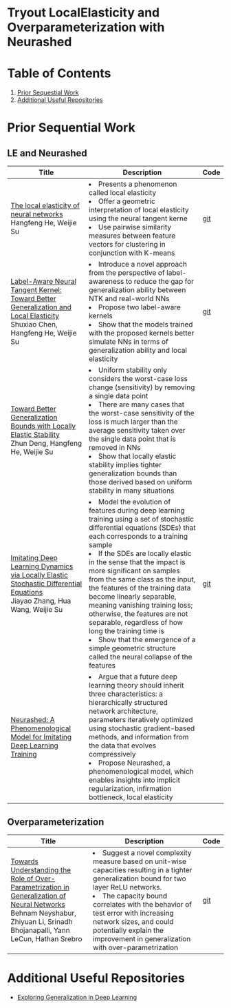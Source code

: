 # Tryout LocalElasticity and Overparameterization with Neurashed

# Table of Contents
1. [Prior Sequestial Work](#prior-sequential-work)
2. [Additional Useful Repositories](#additional-useful-repositories)

# Prior Sequential Work
## LE and Neurashed
| Title | Description | Code |
|-------|-------------|------|
|  [The local elasticity of neural networks](https://arxiv.org/abs/1910.06943) <br> Hangfeng He, Weijie Su     |    <li>Presents a phenomenon called local elasticity</li> <li>Offer a geometric interpretation of local elasticity using the neural tangent kerne</li> <li>Use pairwise similarity measures between feature vectors for clustering in conjunction with K-means</li>   |   [git](https://github.com/HornHehhf/LocalElasticity)   |
|  [Label-Aware Neural Tangent Kernel: Toward Better Generalization and Local Elasticity](https://proceedings.neurips.cc/paper/2020/hash/b6b90237b3ebd1e462a5d11dbc5c4dae-Abstract.html) <br> Shuxiao Chen, Hangfeng He, Weijie Su     |    <li>Introduce a novel approach from the perspective of label-awareness to reduce the gap for generalization ability between NTK and real-world NNs</li> <li>Propose two label-aware kernels</li> <li>Show that the models trained with the proposed kernels better simulate NNs in terms of generalization ability and local elasticity</li>   |   [git](https://github.com/HornHehhf/LANTK)   |
|  [Toward Better Generalization Bounds with Locally Elastic Stability](https://proceedings.mlr.press/v139/deng21b.html) <br> Zhun Deng, Hangfeng He, Weijie Su     |    <li>Uniform stability only considers the worst-case loss change (sensitivity) by removing a single data point</li> <li>There are many cases that the worst-case sensitivity of the loss is much larger than the average sensitivity taken over the single data point that is removed in NNs</li> <li>Show that locally elastic stability implies tighter generalization bounds than those derived based on uniform stability in many situations</li>   |   |
|  [Imitating Deep Learning Dynamics via Locally Elastic Stochastic Differential Equations](https://proceedings.neurips.cc/paper/2021/file/327af0f71f7acdfd882774225f04775f-Paper.pdf) <br> Jiayao Zhang, Hua Wang, Weijie Su     |    <li>Model the evolution of features during deep learning training using a set of stochastic differential equations (SDEs) that each corresponds to a training sample</li> <li>If the SDEs are locally elastic in the sense that the impact is more significant on samples from the same class as the input, the features of the training data become linearly separable, meaning vanishing training loss; otherwise, the features are not separable, regardless of how long the training time is</li> <li>Show that the emergence of a simple geometric structure called the neural collapse of the features</li>   |   [git](https://github.com/zjiayao/le_sde)   |
|  [Neurashed: A Phenomenological Model for Imitating Deep Learning Training](https://arxiv.org/pdf/2112.09741.pdf)   |   <li>Argue that a future deep learning theory should inherit three characteristics: a hierarchically structured network architecture, parameters iteratively optimized using stochastic gradient-based methods, and information from the data that evolves compressively</li>  <li>Propose Neurashed, a phenomenological model, which enables insights into implicit regularization, infirmation bottleneck, local elasticity</li>  |   |

## Overparameterization
| Title | Description | Code |
|-------|-------------|------|
|  [Towards Understanding the Role of Over-Parametrization in Generalization of Neural Networks](https://arxiv.org/pdf/1805.12076.pdf) <br> Behnam Neyshabur, Zhiyuan Li, Srinadh Bhojanapalli, Yann LeCun, Hathan Srebro     |    <li>Suggest a novel complexity measure based on unit-wise capacities resulting in a tighter generalization bound for two layer ReLU networks.</li> <li>The capacity bound correlates with the behavior of test error with increasing network sizes, and could potentially explain the improvement in generalization with over-parametrization</li>    |   [git](https://github.com/bneyshabur/over-parametrization)   |

# Additional Useful Repositories
* [Exploring Generalization in Deep Learning](https://github.com/bneyshabur/generalization-bounds)
